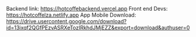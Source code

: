 Backend link: https://hotcoffebackend.vercel.app
Front end Devs: https://hotcoffelza.netlify.app
App Mobile Download: https://drive.usercontent.google.com/download?id=13ixqf2QGfPEzvASRXeTozIRkhdJMjEZZ&export=download&authuser=0
